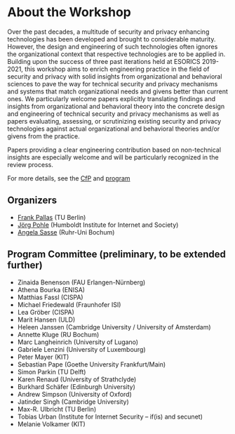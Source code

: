 # About the Workshop


Over the past decades, a multitude of security and privacy enhancing technologies has been developed and brought to considerable maturity. However, the design and engineering of such technologies often ignores the organizational context that respective technologies are to be applied in. Building upon the success of three past iterations held at ESORICS 2019-2021, this workshop aims to enrich engineering practice in the field of security and privacy with solid insights from organizational and behavioral sciences to pave the way for technical security and privacy mechanisms and systems that match organizational needs and givens better than current ones. We particularly welcome papers explicitly translating findings and insights from organizational and behavioral theory into the concrete design and engineering of technical security and privacy mechanisms as well as papers evaluating, assessing, or scrutinizing existing security and privacy technologies against actual organizational and behavioral theories and/or givens from the practice.

Papers providing a clear engineering contribution based on non-technical insights are especially welcome and will be particularly recognized in the review process.

For more details, see the [CfP](/cfp) and [program](/prog)

## Organizers

* [Frank Pallas](https://www.ise.tu-berlin.de/fp) (TU Berlin)
* [Jörg Pohle](https://www.hiig.de/en/jorg-pohle/) (Humboldt Institute for Internet and Society)
* [Angela Sasse](https://www.ei.ruhr-uni-bochum.de/fakultaet/personen/sasse/) (Ruhr-Uni Bochum)

## Program Committee (preliminary, to be extended further)

* Zinaida Benenson (FAU Erlangen-Nürnberg)
* Athena Bourka (ENISA)
* Matthias Fassl (CISPA)
* Michael Friedewald (Fraunhofer ISI)
* Lea Gröber (CISPA)
* Marit Hansen (ULD)
* Heleen Janssen (Cambridge University / University of Amsterdam)
* Annette Kluge (RU Bochum)
* Marc Langheinrich (University of Lugano)
* Gabriele Lenzini (University of Luxembourg)
* Peter Mayer (KIT)
* Sebastian Pape (Goethe University Frankfurt/Main)
* Simon Parkin (TU Delft)
* Karen Renaud (University of Strathclyde)
* Burkhard Schäfer (Edinburgh University)
* Andrew Simpson (University of Oxford)
* Jatinder Singh (Cambridge University)
* Max-R. Ulbricht (TU Berlin)
* Tobias Urban (Institute for Internet Security – if(is) and secunet)
* Melanie Volkamer (KIT)

<!-- Workshop organization is partially supported by the project [DaSKITA](https://www.ise.tu-berlin.de/menue/projekte/daskita/), funded by the German [Ministry of Justice and for Consumer Protection](https://www.bmjv.de) -->
